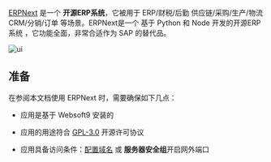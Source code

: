 [ERPNext](https://erpnext.com/) 是一个 **开源ERP系统**，它被用于 ERP/财税/后勤 供应链/采购/生产/物流 CRM/分销/订单  等场景。ERPNext是一个 基于 Python 和 Node 开发的开源ERP系统 ，它功能全面，非常合适作为 SAP 的替代品。


![ui](http://libs.websoft9.com/Websoft9/DocsPicture/en/erpnext/erpnext-adminui-websoft9.png)


## 准备

在参阅本文档使用 ERPNext 时，需要确保如下几点：

- 应用是基于 Websoft9 安装的

- 应用的用途符合 [GPL-3.0](https://opensource.org/licenses/GPL-3.0) 开源许可协议

- 应用具备访问条件：[配置域名](./domain-set) 或 **服务器安全组**开启网外端口